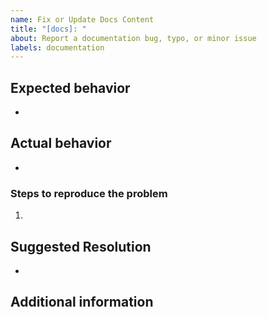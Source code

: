 ```yaml
---
name: Fix or Update Docs Content
title: "[docs]: "
about: Report a documentation bug, typo, or minor issue
labels: documentation
---
```


<!--- ** Partial or incorrectly filled out issues may be deferred.--->

## Expected behavior

-

## Actual behavior

-

### Steps to reproduce the problem

1.

## Suggested Resolution

-

## Additional information

<!--- Add any other context about the problem here. --->
